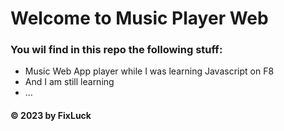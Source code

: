 # Welcome to Music Player Web
### You wil find in this repo the following stuff:
* Music Web App player while I was learning Javascript on F8
* And I am still learning
* ...

#### © 2023 by FixLuck